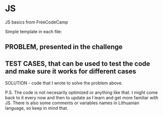 # JS
JS basics from FreeCodeCamp

Simple template in each file:


PROBLEM, presented in the challenge
--------------------------------------------
TEST CASES, that can be used to test the code and make sure it works for different cases
--------------------------------------------
SOLUTION - code that I wrote to solve the problem above.


P.S. The code is not necesarily optimized or anything like that. I might come back to it every now and then to update as I learn and get more familiar with JS.
There is also some comments or variables names in Lithuanian language, so keep in mind that.
